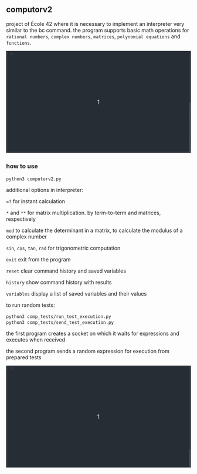 ## computorv2

project of École 42 where it is necessary to implement an interpreter very similar to the bc command. the program supports basic math operations for `rational numbers`, `complex numbers`, `matrices`, `polynomial equations` and `functions`.

![](comp2.gif)

### how to use
```
python3 computorv2.py
```

additional options in interpreter:

`=?` for instant calculation

`*` and `**` for matrix multiplication. by term-to-term and matrices, respectively

`mod` to calculate the determinant in a matrix, to calculate the modulus of a complex number

`sin`, `cos`, `tan`, `rad` for trigonometric computation

`exit` exit from the program

`reset` clear command history and saved variables

`history` show command history with results

`variables` display a list of saved variables and their values


to run random tests:

```
python3 comp_tests/run_test_execution.py
python3 comp_tests/send_test_execution.py
```

the first program creates a socket on which it waits for expressions and executes when received

the second program sends a random expression for execution from prepared tests

![](tests.gif)
